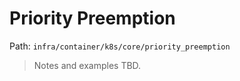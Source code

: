 # Priority Preemption

Path: `infra/container/k8s/core/priority_preemption`

> Notes and examples TBD.

